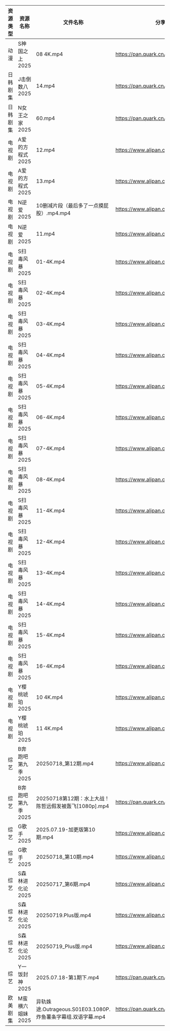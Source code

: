 | 资源类型 | 资源名称        | 文件名称                                          | 分享链接                                 | 更新时间                |
| ---- | ----------- | --------------------------------------------- | ------------------------------------ | ------------------- |
| 动漫   | S神国之上2025   | 08 4K.mp4                                     | https://pan.quark.cn/s/f12d59367da4  | 2025-07-19 16:32:10 |
| 日韩剧集 | J击倒数八2025   | 14.mp4                                        | https://pan.quark.cn/s/98fc5313c702  | 2025-07-19 10:23:07 |
| 日韩剧集 | N女王之家2025   | 60.mp4                                        | https://pan.quark.cn/s/a85463f38f49  | 2025-07-19 16:28:08 |
| 电视剧  | A爱的方程式2025  | 12.mp4                                        | https://www.alipan.com/s/pFZ3c9hZTrv | 2025-07-19 15:02:22 |
| 电视剧  | A爱的方程式2025  | 13.mp4                                        | https://www.alipan.com/s/pFZ3c9hZTrv | 2025-07-19 15:02:22 |
| 电视剧  | N逆爱2025     | 10删减片段（最后多了一点摸屁股）.mp4.mp4                     | https://www.alipan.com/s/bYpxKg27F1z | 2025-07-19 08:02:49 |
| 电视剧  | N逆爱2025     | 11.mp4                                        | https://www.alipan.com/s/bYpxKg27F1z | 2025-07-19 00:02:50 |
| 电视剧  | S扫毒风暴2025   | 01-4K.mp4                                     | https://www.alipan.com/s/xJVHLWPiXhk | 2025-07-19 12:03:03 |
| 电视剧  | S扫毒风暴2025   | 02-4K.mp4                                     | https://www.alipan.com/s/xJVHLWPiXhk | 2025-07-19 12:03:02 |
| 电视剧  | S扫毒风暴2025   | 03-4K.mp4                                     | https://www.alipan.com/s/xJVHLWPiXhk | 2025-07-19 12:03:01 |
| 电视剧  | S扫毒风暴2025   | 04-4K.mp4                                     | https://www.alipan.com/s/xJVHLWPiXhk | 2025-07-19 12:03:00 |
| 电视剧  | S扫毒风暴2025   | 05-4K.mp4                                     | https://www.alipan.com/s/xJVHLWPiXhk | 2025-07-19 12:03:00 |
| 电视剧  | S扫毒风暴2025   | 06-4K.mp4                                     | https://www.alipan.com/s/xJVHLWPiXhk | 2025-07-19 12:02:59 |
| 电视剧  | S扫毒风暴2025   | 07-4K.mp4                                     | https://www.alipan.com/s/xJVHLWPiXhk | 2025-07-19 12:02:59 |
| 电视剧  | S扫毒风暴2025   | 08-4K.mp4                                     | https://www.alipan.com/s/xJVHLWPiXhk | 2025-07-19 12:02:58 |
| 电视剧  | S扫毒风暴2025   | 11-4K.mp4                                     | https://www.alipan.com/s/xJVHLWPiXhk | 2025-07-19 12:02:57 |
| 电视剧  | S扫毒风暴2025   | 12-4K.mp4                                     | https://www.alipan.com/s/xJVHLWPiXhk | 2025-07-19 14:02:58 |
| 电视剧  | S扫毒风暴2025   | 13-4K.mp4                                     | https://www.alipan.com/s/xJVHLWPiXhk | 2025-07-19 12:02:56 |
| 电视剧  | S扫毒风暴2025   | 14-4K.mp4                                     | https://www.alipan.com/s/xJVHLWPiXhk | 2025-07-19 12:02:56 |
| 电视剧  | S扫毒风暴2025   | 15-4K.mp4                                     | https://www.alipan.com/s/xJVHLWPiXhk | 2025-07-19 12:02:55 |
| 电视剧  | S扫毒风暴2025   | 16-4K.mp4                                     | https://www.alipan.com/s/xJVHLWPiXhk | 2025-07-19 12:02:54 |
| 电视剧  | Y樱桃琥珀2025   | 10 4K.mp4                                     | https://www.alipan.com/s/YjTHBdSwzrA | 2025-07-19 15:03:12 |
| 电视剧  | Y樱桃琥珀2025   | 11 4K.mp4                                     | https://www.alipan.com/s/YjTHBdSwzrA | 2025-07-19 15:03:12 |
| 综艺   | B奔跑吧第九季2025 | 20250718_第12期.mp4                             | https://www.alipan.com/s/MTSVqqN5E4c | 2025-07-19 00:02:27 |
| 综艺   | B奔跑吧第九季2025 | 20250718第12期：水上大战！陈哲远假发被轰飞[1080p].mp4         | https://pan.quark.cn/s/4bfe51a261fe  | 2025-07-19 01:40:15 |
| 综艺   | G歌手2025     | 2025.07.19-加更版第10期.mp4                        | https://www.alipan.com/s/BnAVvcGrxme | 2025-07-19 15:03:30 |
| 综艺   | G歌手2025     | 20250718_第10期.mp4                             | https://www.alipan.com/s/BnAVvcGrxme | 2025-07-19 08:03:32 |
| 综艺   | S森林进化论2025  | 20250717_第6期.mp4                              | https://www.alipan.com/s/aan2jEB4eLz | 2025-07-19 15:03:51 |
| 综艺   | S森林进化论2025  | 20250719.Plus版.mp4                            | https://www.alipan.com/s/aan2jEB4eLz | 2025-07-19 14:03:53 |
| 综艺   | S森林进化论2025  | 20250719_Plus版.mp4                            | https://www.alipan.com/s/aan2jEB4eLz | 2025-07-19 15:03:50 |
| 综艺   | Y一饭封神2025   | 2025.07.18-第1期下.mp4                           | https://pan.quark.cn/s/0cbaf99cbe84  | 2025-07-19 01:43:31 |
| 欧美剧集 | M蛮横六姐妹2025  | 异轨姝途.Outrageous.S01E03.1080P.炸鱼薯条字幕组.双语字幕.mp4 | https://pan.quark.cn/s/439c260d9367  | 2025-07-19 16:27:13 |
